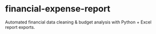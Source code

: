 # financial-expense-report
Automated financial data cleaning &amp; budget analysis with Python + Excel report exports.
